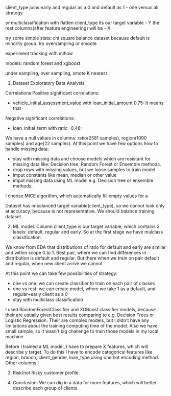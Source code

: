 client_type joins early and regular as a 0 and default as 1 - one versus all strategy

or
multiclassification with flatten
client_type its our target variable - Y
the rest columns(after feature engineering) will be - X

try some simple stats: chi square
balance dataset because default is minority group: try oversampling or smoote

experiment tracking with mlflow

models: random forest and xgboost 


under sampling, over sampling, smote K nearest


1. Dataset Exploratory Data Analysis.

Correlations
Positive significant correlations:
- vehicle_initial_assessment_value with loan_initial_amount 0.75: It means that

Negative significant correlations:
- loan_initial_term with ratio -0.48: 


We have a null values in columns: ratio(2581 samples), region(1090 samples) and age(22 samples). 
At this point we have few options how to handle missing data:
- stay with missing data and choose models which are resistant for missing data like: Decision tree, Random Forest or Ensemble methods.
- drop rows with missing values, but we loose samples to train model
- imput constants like mean, median or other value
- imput missing data using ML model e.g. Decision tree or ensemble methods.

I choose MICE algorithm, which automatically fill empty values for a 

Dataset has imbalanced target variable(client_type), so we cannot look only at accuracy, because is not representative.
We should balance training dataset 

2. ML model.
Column client_type is our target variable, which contains 3 labels: default, regular and early. So at the first stage we have mulclass classification.

We know from EDA that distributions of ratio for default and early are similar and within scope 0 to 1. Best pair, where we can find differences in distribution is default and regular. But there when we train on pair default and regular, when new client arrive we cannot 

At this point we can take few possibilities of strategy:
- one vs one: we can create classifier to train on each pair of classes
- one vs rest: we can create model, where we take 1 as a default, and regular+early client as a 0
- stay with multiclass classification



I used RandomForestClassifier and XGBoost classifier models, because their are usually given best results comparing to e.g. Decision Trees or Logistic Regression. Their are complex models, but I didn't have any limitations about the training computing time of the model. Also we have small sample, so it wasn't big challenge to train those models in my local machine.

Before I trained a ML model, I have to prepare X features, which will describe y target. To do this I have to encode categorical features like region, branch, client_gender, loan_type using one hot encoding method. Other columns I 

3. Risk/not Risky customer profile.

4. Conclusion:
We can dig in a data for more features, which will better describe each group of clients.


